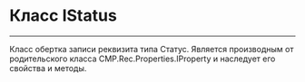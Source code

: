﻿---
Link: CMP.Rec.Properties.IStatus
---

<!--- Навигация
[Имя проекта](#)
-->

# Класс IStatus
---

Класс обертка записи реквизита типа Статус.
Является производным от родительского класса CMP.Rec.Properties.IProperty и наследует его свойства и методы.

<!---
## Примеры
-->

<!--
### Типы
* [Тип 1](#)
-->

